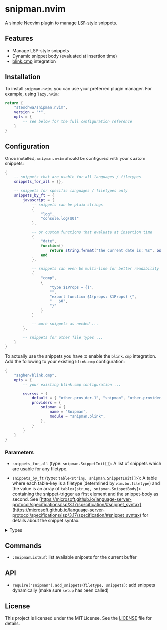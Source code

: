 # snipman.nvim

A simple Neovim plugin to manage [LSP-style](https://microsoft.github.io/language-server-protocol/specifications/lsp/3.17/specification/#snippet_syntax) snippets.

## Features

- Manage LSP-style snippets
- Dynamic snippet body (evaluated at insertion time)
- [blink.cmp](https://github.com/Saghen/blink.cmp) integration

## Installation

To install `snipman.nvim`, you can use your preferred plugin manager. For example, using `lazy.nvim`:

```lua
return {
    "steschwa/snipman.nvim",
    version = "*",
    opts = {
        -- see below for the full configuration reference
    }
}
```

## Configuration

Once installed, `snipman.nvim` should be configured with your custom snippets:

```lua
{
    -- snippets that are usable for all languages / filetypes
    snippets_for_all = {},

    -- snippets for specific languages / filetypes only
    snippets_by_ft = {
        javascript = {
            -- snippets can be plain strings
            {
                "log",
                "console.log($0)"
            },

            -- or custom functions that evaluate at insertion time
            {
                "date",
                function()
                    return string.format("the current date is: %s", os.date())
                end
            },

            -- snippets can even be multi-line for better readability
            {
                "comp",
                {
                    "type $1Props = {}",
                    "",
                    "export function $1(props: $1Props) {",
                    "   $0",
                    "}"
                }
            }

            -- more snippets as needed ...
        },

        -- snippets for other file types ...
    }
}
```

To actually use the snippets you have to enable the `blink.cmp` integration.
Add the following to your existing `blink.cmp` configuration:

```lua
{
    "saghen/blink.cmp",
    opts = {
        -- your existing blink.cmp configuration ...

        sources = {
            default = { "other-provider-1", "snipman", "other-provider-2" },
            providers = {
                snipman = {
                    name = "Snipman",
                    module = "snipman.blink",
                },
            }
        }
    }
}
```

### Parameters

- `snippets_for_all` (type: `snipman.SnippetInit[]`): A list of snippets which are usable for any filetype.

- `snippets_by_ft` (type: `table<string, snipman.SnippetInit[]>`): A table where each table-key is a filetype (determined by `vim.bo.filetype`)
  and the value is an array of `table<[string, snipman.SnippetBody]>` containing the snippet-trigger as first element and the snippet-body as second.
  See [https://microsoft.github.io/language-server-protocol/specifications/lsp/3.17/specification/#snippet_syntax](https://microsoft.github.io/language-server-protocol/specifications/lsp/3.17/specification/#snippet_syntax)
  for details about the snippet syntax.

<details>
<summary>Types</summary>

```lua
---@class snipman.SetupOpts
---@field snippets_by_ft? table<string, snipman.SnippetInit[]>
---@field snippets_for_all? snipman.SnippetInit[]

---@alias snipman.SnippetInit table<[string, snipman.SnippetBody]>

---@alias snipman.SnippetBody string | string[] | fun():string
```

</details>

## Commands

- `:SnipmanListBuf`: list available snippets for the current buffer

## API

- `require("snipman").add_snippets(filetype, snippets)`: add snippets dynamically (make sure `setup` has been called)

## License

This project is licensed under the MIT License. See the [LICENSE](LICENSE) file for details.
